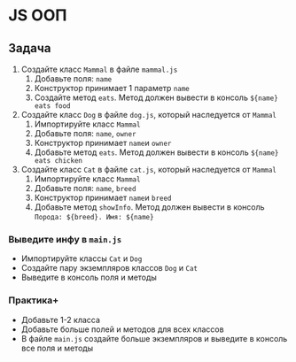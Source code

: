 # JS ООП
## Задача
1) Создайте класс `Mammal` в файле `mammal.js`
   1) Добавьте поля: `name`
   2) Конструктор принимает 1 параметр `name`
   3) Создайте метод `eats`. Метод должен вывести в консоль `${name} eats food`
2) Создайте класс `Dog` в файле `dog.js`, который наследуется от `Mammal`
   1) Импортируйте класс `Mammal`
   2) Добавьте поля: `name`, `owner`
   3) Конструктор принимает `name`и `owner`
   4) Добавьте метод `eats`. Метод должен вывести в консоль `${name} eats chicken`
3) Создайте класс `Cat` в файле `cat.js`, который наследуется от `Mammal`
   1) Импортируйте класс `Mammal` 
   2) Добавьте поля: `name`, `breed`
   3) Конструктор принимает `name`и `breed`
   4) Добавьте метод `showInfo`. Метод должен вывести в консоль `Порода: ${breed}. Имя: ${name}`

### Выведите инфу в `main.js`
- Импортируйте классы `Cat` и `Dog`
- Создайте пару экземпляров классов `Dog` и `Cat`
- Выведите в консоль поля и методы

### Практика+
- Добавьте 1-2 класса
- Добавьте больше полей и методов для всех классов
- В файле `main.js` создайте больше экземпляров и выведите в консоль все поля и методы
